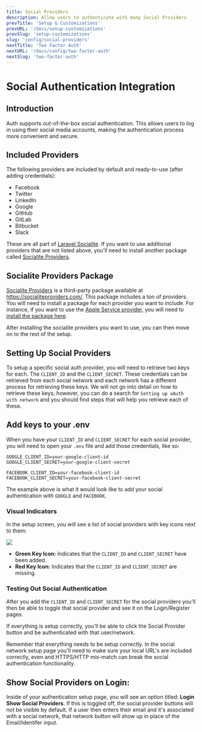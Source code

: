 ```yaml
---
title: Social Providers
description: Allow users to authenticate with many Social Providers
prevTitle: 'Setup & Customizations'
prevURL: '/docs/setup-customizations'
prevSlug: 'setup-customizations'
slug: 'config/social-providers'
nextTitle: 'Two Factor Auth'
nextURL: '/docs/config/two-factor-auth'
nextSlug: 'two-factor-auth'
---
```



# Social Authentication Integration

## Introduction

Auth supports out-of-the-box social authentication. This allows users to log in using their social media accounts, making the authentication process more convenient and secure.

## Included Providers

The following providers are included by default and ready-to-use (after adding credentials):

 - Facebook
 - Twitter
 - LinkedIn
 - Google
 - GitHub
 - GitLab
 - Bitbucket
 - Slack

These are all part of <a href="">Laravel Socialite</a>. If you want to use additional providers that are not listed above, you'll need to install another package called <a href="https://socialiteproviders.com/" target="_blank">Socialite Providers</a>.

## Socialite Providers Package

<a href="https://socialiteproviders.com/" target="_blank">Socialite Providers</a> is a third-party package available at <a href="https://socialiteproviders.com/" target="_blank">https://socialiteproviders.com/</a>. This package includes a ton of providers. You will need to install a package for each provider you want to include. For instance, if you want to use the <a href="https://socialiteproviders.com/Apple/" target="_blank">Apple Service provider</a>, you will need to <a href="https://socialiteproviders.com/Apple/" target="_blank">install the package here</a>.

After installing the socialite providers you want to use, you can then move on to the rest of the setup.


## Setting Up Social Providers

To setup a specific social auth provider, you will need to retrieve two keys for each. The `CLIENT_ID` and the `CLIENT_SECRET`. These credentials can be retrieved from each social network and each network has a different process for retrieving these keys. We will not go into detail on how to retrieve these keys; however, you can do a search for `Setting up oAuth with network` and you should find steps that will help you retrieve each of these.

## Add keys to your .env

When you have your `CLIENT_ID` and `CLIENT_SECRET` for each social provider, you will need to open your `.env` file and add those credentials, like so:

```
GOOGLE_CLIENT_ID=your-google-client-id
GOOGLE_CLIENT_SECRET=your-google-client-secret

FACEBOOK_CLIENT_ID=your-facebook-client-id
FACEBOOK_CLIENT_SECRET=your-facebook-client-secret
```

The example above is what it would look like to add your social authentication with `GOOGLE` and `FACEBOOK`.

### Visual Indicators

In the setup screen, you will see a list of social providers with key icons next to them:

<img src="{ url('/assets/images/social-providers-screen.jpg') }" class="w-full h-auto rounded-md" />

- **Green Key Icon:** Indicates that the `CLIENT_ID` and `CLIENT_SECRET` have been added.
- **Red Key Icon:** Indicates that the `CLIENT_ID` and `CLIENT_SECRET` are missing.

### Testing Out Social Authentication

After you add the `CLIENT_ID` and `CLIENT_SECRET` for the social providers you'll then be able to toggle that social provider and see it on the Login/Register pages.

If everything is setup correctly, you'll be able to click the Social Provider button and be authenticated with that user/network.

Remember that everything needs to be setup correctly. In the social network setup page you'll need to make sure your local URL's are included correctly, even and HTTPS/HTTP mis-match can break the social authentication functionality.

## Show Social Providers on Login:

Inside of your authentication setup page, you will see an option titled: **Login Show Social Providers**. If this is toggled off, the social provider buttons will not be visible by default. If a user then enters their email and it's associated with a social network, that network button will show up in place of the Email/Identifer input.